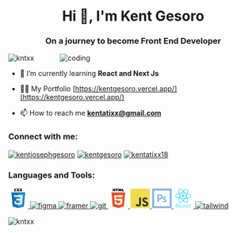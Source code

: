 <h1 align="center">Hi 👋, I'm Kent Gesoro</h1>
<h3 align="center">On a journey to become Front End Developer</h3>


<img alt="coding" align="right" width="400px" src="https://media0.giphy.com/media/v1.Y2lkPTc5MGI3NjExcHN4ZmV0aDJ4eWJsYTJwb3dvdzZoNW12enpsNHo2YjNkYXEwaDN2ZSZlcD12MV9naWZzX3NlYXJjaCZjdD1n/qgQUggAC3Pfv687qPC/giphy.gif"/>



<p align="left"> <img src="https://komarev.com/ghpvc/?username=kntxx&label=Profile%20views&color=0e75b6&style=flat" alt="kntxx" /> </p>

- 🌱 I’m currently learning **React and Next Js**

- 👨‍💻 My Portfolio [https://kentgesoro.vercel.app/](https://kentgesoro.vercel.app/)

- 📫 How to reach me **kentatixx@gmail.com**

<h3 align="left">Connect with me:</h3>
<p align="left">
<a href="https://linkedin.com/in/kentjosephgesoro" target="blank"><img align="center" src="https://raw.githubusercontent.com/rahuldkjain/github-profile-readme-generator/master/src/images/icons/Social/linked-in-alt.svg" alt="kentjosephgesoro" height="30" width="40" /></a>
<a href="https://fb.com/kentgesoro" target="blank"><img align="center" src="https://raw.githubusercontent.com/rahuldkjain/github-profile-readme-generator/master/src/images/icons/Social/facebook.svg" alt="kentgesoro" height="30" width="40" /></a>
<a href="https://instagram.com/kentatixx18" target="blank"><img align="center" src="https://raw.githubusercontent.com/rahuldkjain/github-profile-readme-generator/master/src/images/icons/Social/instagram.svg" alt="kentatixx18" height="30" width="40" /></a>
</p>

<h3 align="left">Languages and Tools:</h3>
<p align="left"> <a href="https://www.w3schools.com/css/" target="_blank" rel="noreferrer"> <img src="https://raw.githubusercontent.com/devicons/devicon/master/icons/css3/css3-original-wordmark.svg" alt="css3" width="40" height="40"/> </a> <a href="https://www.figma.com/" target="_blank" rel="noreferrer"> <img src="https://www.vectorlogo.zone/logos/figma/figma-icon.svg" alt="figma" width="40" height="40"/> </a> <a href="https://www.framer.com/" target="_blank" rel="noreferrer"> <img src="https://www.vectorlogo.zone/logos/framer/framer-icon.svg" alt="framer" width="40" height="40"/> </a> <a href="https://git-scm.com/" target="_blank" rel="noreferrer"> <img src="https://www.vectorlogo.zone/logos/git-scm/git-scm-icon.svg" alt="git" width="40" height="40"/> </a> <a href="https://www.w3.org/html/" target="_blank" rel="noreferrer"> <img src="https://raw.githubusercontent.com/devicons/devicon/master/icons/html5/html5-original-wordmark.svg" alt="html5" width="40" height="40"/> </a> <a href="https://developer.mozilla.org/en-US/docs/Web/JavaScript" target="_blank" rel="noreferrer"> <img src="https://raw.githubusercontent.com/devicons/devicon/master/icons/javascript/javascript-original.svg" alt="javascript" width="40" height="40"/> </a> <a href="https://www.photoshop.com/en" target="_blank" rel="noreferrer"> <img src="https://raw.githubusercontent.com/devicons/devicon/master/icons/photoshop/photoshop-line.svg" alt="photoshop" width="40" height="40"/> </a> <a href="https://reactjs.org/" target="_blank" rel="noreferrer"> <img src="https://raw.githubusercontent.com/devicons/devicon/master/icons/react/react-original-wordmark.svg" alt="react" width="40" height="40"/> </a> <a href="https://tailwindcss.com/" target="_blank" rel="noreferrer"> <img src="https://www.vectorlogo.zone/logos/tailwindcss/tailwindcss-icon.svg" alt="tailwind" width="40" height="40"/> </a> </p>

<p><img align="center" src="https://github-readme-stats.vercel.app/api/top-langs?username=kntxx&show_icons=true&locale=en&layout=compact" alt="kntxx" /></p>
